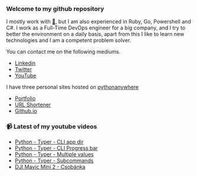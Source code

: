 ### Welcome to my github repository

I mostly work with [:snake:](https://www.python.org/), but I am also experienced in Ruby, Go, Powershell and C#. I work as a Full-Time DevOps engineer for a big company, and I try to better the environment on a daily basis, apart from this I like to learn new technologies and I am a competent problem solver.

You can contact me on the following mediums.
- [Linkedin](https://www.linkedin.com/in/r3ap3rpy)
- [Twitter](https://twitter.com/r3ap3rpy)
- [YouTube](https://www.youtube.com/channel/UC1qkMXH8d2I9DDAtBSeEHqg)

I have three personal sites hosted on [pythonanywhere](https://www.pythonanywhere.com/)
- [Portfolio](http://r3ap3rpy.pythonanywhere.com/)
- [URL Shortener](http://shortenpy.pythonanywhere.com/)
- [Github.io](https://r3ap3rpy.github.io/)

### :video_camera: Latest of my youtube videos
<!-- YOUTUBE:START -->
- [Python - Typer - CLI app dir](https://www.youtube.com/watch?v=y4B6gMsneNA)
- [Python - Typer - CLI Progress bar](https://www.youtube.com/watch?v=yJvchu56Fws)
- [Python - Typer - Multiple values](https://www.youtube.com/watch?v=tng0D_PlBCY)
- [Python - Typer - Subcommands](https://www.youtube.com/watch?v=YSB0CPT4pos)
- [DJI Mavic Mini 2 - Csobánka](https://www.youtube.com/watch?v=QDTwdpcewUM)
<!-- YOUTUBE:END -->

